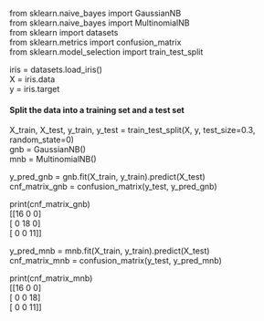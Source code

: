  from sklearn.naive_bayes import GaussianNB  
 from sklearn.naive_bayes import MultinomialNB  
 from sklearn import datasets  
 from sklearn.metrics import confusion_matrix  
 from sklearn.model_selection import train_test_split  
 
 iris = datasets.load_iris()  
 X = iris.data  
 y = iris.target  
 
#### Split the data into a training set and a test set  
 X_train, X_test, y_train, y_test = train_test_split(X, y, test_size=0.3, random_state=0)  
 gnb = GaussianNB()  
 mnb = MultinomialNB()  
 
 y_pred_gnb = gnb.fit(X_train, y_train).predict(X_test)  
 cnf_matrix_gnb = confusion_matrix(y_test, y_pred_gnb)  
 
 print(cnf_matrix_gnb)  
[[16 0 0]  
 [ 0 18 0]  
 [ 0 0 11]]  
 
 y_pred_mnb = mnb.fit(X_train, y_train).predict(X_test)  
 cnf_matrix_mnb = confusion_matrix(y_test, y_pred_mnb)  
 
print(cnf_matrix_mnb)  
[[16 0 0]  
 [ 0 0 18]  
 [ 0 0 11]]  
